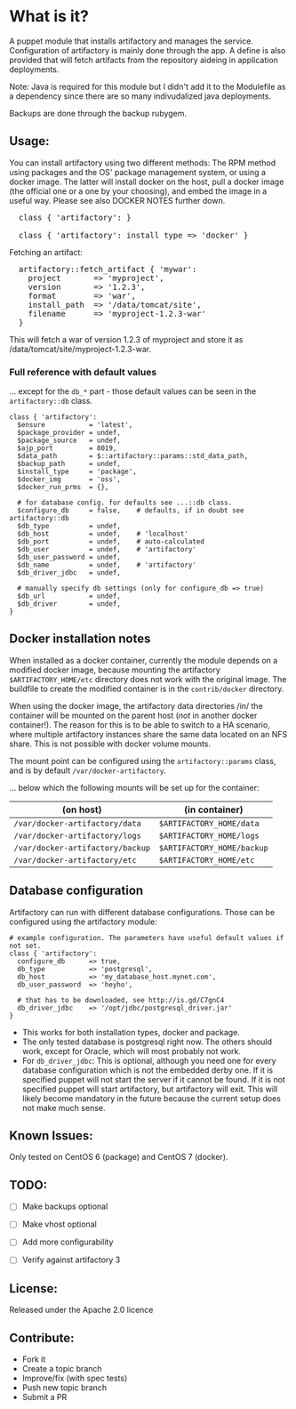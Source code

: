 # What is it?

A puppet module that installs artifactory and manages the service.
Configuration of artifactory is mainly done through the app.  A define is
also provided that will fetch artifacts from the repository aideing in
application deployments.

Note: Java is required for this module but I didn't add it to the Modulefile
as a dependency since there are so many indivudalized java deployments.

Backups are done through the backup rubygem.


## Usage:

You can install artifactory using two different methods: The RPM method using packages and the OS' package management system, or using a docker image. The latter will install docker on the host, pull a docker image (the official one or a one by your choosing), and embed the image  in a useful way. Please see also DOCKER NOTES further down.

<pre>
  class { 'artifactory': }

  class { 'artifactory': install_type => 'docker' }
</pre>

Fetching an artifact:
<pre>
  artifactory::fetch_artifact { 'mywar':
    project       => 'myproject',
    version       => '1.2.3',
    format        => 'war',
    install_path  => '/data/tomcat/site',
    filename      => 'myproject-1.2.3-war'
  }
</pre>
This will fetch a war of version 1.2.3 of myproject and store it as
/data/tomcat/site/myproject-1.2.3-war.


### Full reference with default values

... except for the `db_*` part - those default values can be seen in the `artifactory::db` class.

```
class { 'artifactory':
  $ensure           = 'latest',
  $package_provider = undef,
  $package_source   = undef,
  $ajp_port         = 8019,
  $data_path        = $::artifactory::params::std_data_path,
  $backup_path      = undef,
  $install_type     = 'package',
  $docker_img       = 'oss',
  $docker_run_prms  = {},

  # for database config. for defaults see ...::db class.
  $configure_db     = false,    # defaults, if in doubt see artifactory::db
  $db_type          = undef,
  $db_host          = undef,    # 'localhost'
  $db_port          = undef,    # auto-calculated
  $db_user          = undef,    # 'artifactory'
  $db_user_password = undef,
  $db_name          = undef,    # 'artifactory'
  $db_driver_jdbc   = undef,

  # manually specify db settings (only for configure_db => true)
  $db_url           = undef,
  $db_driver        = undef,
}
```

## Docker installation notes

When installed as a docker container, currently the module depends on a modified docker image, because mounting the artifactory `$ARTIFACTORY_HOME/etc` directory does not work with the original image. The buildfile to create the modified container is in the `contrib/docker` directory.

When using the docker image, the artifactory data directories /in/ the container will be mounted on the parent host (*not* in another docker container!). The reason for this is to be able to switch to a HA scenario, where multiple artifactory instances share the same data located on an NFS share. This is not possible with docker volume mounts.

The mount point can be configured using the `artifactory::params` class, and is by default `/var/docker-artifactory`.

... below which the following mounts will be set up for the container:

| (on host)                        | (in container)             |
| -------------------------------- | -------------------------- |
| `/var/docker-artifactory/data`   | `$ARTIFACTORY_HOME/data`   |
| `/var/docker-artifactory/logs`   | `$ARTIFACTORY_HOME/logs`   |
| `/var/docker-artifactory/backup` | `$ARTIFACTORY_HOME/backup` |
| `/var/docker-artifactory/etc`    | `$ARTIFACTORY_HOME/etc`    |


## Database configuration

Artifactory can run with different database configurations. Those can be configured using the artifactory module:

```
# example configuration. The parameters have useful default values if not set.
class { 'artifactory':
  configure_db      => true,
  db_type           => 'postgresql',
  db_host           => 'my_database_host.mynet.com',
  db_user_password  => 'heyho',

  # that has to be downloaded, see http://is.gd/C7gnC4
  db_driver_jdbc    => '/opt/jdbc/postgresql_driver.jar'
}
```

* This works for both installation types, docker and package.
* The only tested database is postgresql right now. The others should work, except for Oracle, which will most probably not work.
* For `db_driver_jdbc`: This is optional, although you need one for every database configuration which is not the embedded derby one. If it is specified puppet will not start the server if it cannot be found. If it is not specified puppet will start artifactory, but artifactory will exit. This will likely become mandatory in the future because the current setup does not make much sense.


## Known Issues:

Only tested on CentOS 6 (package) and CentOS 7 (docker).

## TODO:

* [ ] Make backups optional
* [ ] Make vhost optional
* [ ] Add more configurability
* [ ] Verify against artifactory 3


## License:

Released under the Apache 2.0 licence


## Contribute:

* Fork it
* Create a topic branch
* Improve/fix (with spec tests)
* Push new topic branch
* Submit a PR
